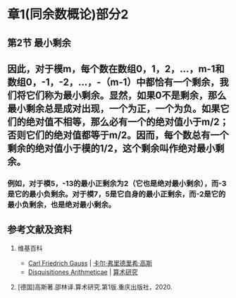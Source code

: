 # 章1(同余数概论)部分2

## 第2节 最小剩余

## 因此，对于模m，每个数在数组0，1，2，…，m-1和数组0，-1，-2，…，-（m-1）中都恰有一个剩余，我们将它们称为最小剩余。显然，如果0不是剩余，那么最小剩余总是成对出现，一个为正，一个为负。如果它们的绝对值不相等，那么必有一个的绝对值小于m/2；否则它们的绝对值都等于m/2。因而，每个数总有一个剩余的绝对值小于模的1/2，这个剩余叫作绝对最小剩余。
### 例如，对于模5，-13的最小正剩余为2（它也是绝对最小剩余），而-3是它的最小负剩余。对于模7，5是它自身的最小正剩余，而-2是它的最小负剩余，也是绝对最小剩余。

## 参考文献及资料

1. 维基百科
	- [Carl Friedrich Gauss](https://en.wikipedia.org/wiki/Carl_Friedrich_Gauss) | [卡尔·弗里德里希·高斯](https://zh.wikipedia.org/wiki/%E5%8D%A1%E7%88%BE%C2%B7%E5%BC%97%E9%87%8C%E5%BE%B7%E9%87%8C%E5%B8%8C%C2%B7%E9%AB%98%E6%96%AF) 
	- [Disquisitiones Arithmeticae](https://en.wikipedia.org/wiki/Disquisitiones_Arithmeticae) | [算术研究](https://zh.wikipedia.org/wiki/算术研究) 

2. [德国]高斯著.邵林译.算术研究.第1版.重庆出版社，2020.




